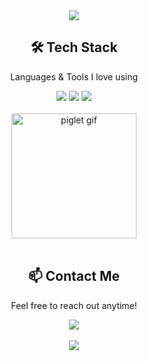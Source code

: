 <!-- 🎀 상단 헤더 배너 -->
<div align="center">
  <img src="https://capsule-render.vercel.app/api?type=waving&color=0:FFC0CB,100:FF69B4&height=200&section=header&text=Seongchan's%20GitHub&fontSize=40&fontColor=000000&animation=fadeIn" />
</div>

<!-- 🛠️ Tech Stack -->
<div align="center">
  <h2>🛠️ Tech Stack</h2>
  <p>Languages & Tools I love using</p>
  <div style="margin-top: 10px;">
    <img src="https://img.shields.io/badge/GitHub-181717?style=for-the-badge&logo=github&logoColor=white" />
    <img src="https://img.shields.io/badge/Python-3776AB?style=for-the-badge&logo=python&logoColor=white" />
    <img src="https://img.shields.io/badge/PyTorch-EE4C2C?style=for-the-badge&logo=pytorch&logoColor=white" />
  </div>
</div>

<br>

<!-- 🐷 피글렛 gif 삽입 -->
<div align="center">
  <img src="https://media.giphy.com/media/13borq7Zo2kulO/giphy.gif" width="200" alt="piglet gif" />
</div>

<br>

<!-- 📫 Contact -->
<div align="center">
  <h2>📫 Contact Me</h2>
  <p>Feel free to reach out anytime!</p>
  <a href="mailto:orayt4033@knou.ac.kr">
    <img src="https://img.shields.io/badge/Gmail-EA4335?style=for-the-badge&logo=gmail&logoColor=white" />
  </a>
</div>

<!-- 🌸 하단 배너 -->
<br>
<div align="center">
  <img src="https://capsule-render.vercel.app/api?type=waving&color=0:FF69B4,100:FFC0CB&height=120&section=footer" />
</div>

